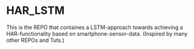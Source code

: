# HAR_LSTM
This is the REPO that containes a LSTM-approach towards achieving a HAR-functionality based on smartphone-sensor-data. (Inspired by many other REPOs and Tuts.)
